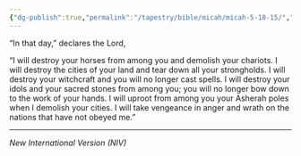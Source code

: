 ```yaml
---
{"dg-publish":true,"permalink":"/tapestry/bible/micah/micah-5-10-15/","title":"Micah 5:10-15","tags":["bible-verse","bible-verse"],"dgHomeLink":true,"dgShowLocalGraph":true,"dgEnableSearch":true}
---
```



“In that day,” declares the Lord,

“I will destroy your horses from among you and demolish your chariots. 
 I will destroy the cities of your land and tear down all your strongholds.
 I will destroy your witchcraft and you will no longer cast spells.
 I will destroy your idols and your sacred stones from among you; you will no longer bow down to the work of your hands.
 I will uproot from among you your Asherah poles when I demolish your cities.
 I will take vengeance in anger and wrath on the nations that have not obeyed me.”

---
*New International Version (NIV)*